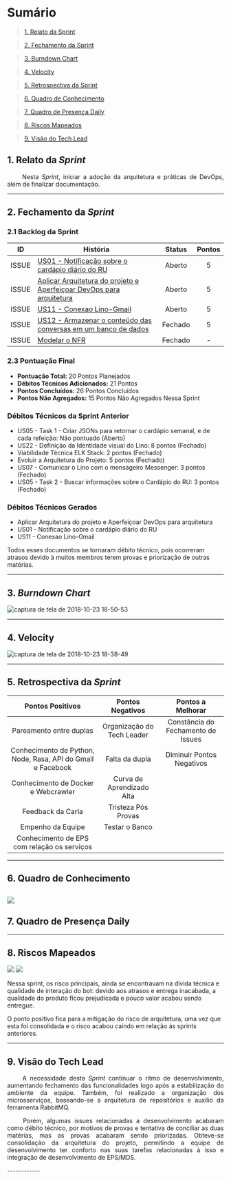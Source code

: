 # Sumário

>[1. Relato da Sprint](#1-relato-da-sprint)

>[2. Fechamento da Sprint](#2-fechamento-da-sprint)

>[3. Burndown Chart](#3-brundown-chart)

>[4. Velocity](#4-velocity)

>[5. Retrospectiva da Sprint](#5-retrospectiva-da-sprint)

>[6. Quadro de Conhecimento](#6-quadro-de-conhecimento)

>[7. Quadro de Presença Daily](#7-quadro-de-presença-daily)

>[8. Riscos Mapeados](#8-riscos-mapeados)

>[9. Visão do Tech Lead](#9-visão-do-tech-lead)

## 1. Relato da _Sprint_

<p align="justify">   Nesta <i>Sprint</i>, iniciar a adoção da arquitetura e práticas de DevOps, além de finalizar documentação.


------------

## 2. Fechamento da _Sprint_

### 2.1 Backlog da Sprint

| ID | História | Status | Pontos |
|:--:| ------- | :----: | :----: |
|ISSUE|[US01 - Notificação sobre o cardápio diário do RU](https://github.com/fga-eps-mds/2018.2-Lino/issues/87)|Aberto|5|
|ISSUE|[Aplicar Arquitetura do projeto e Aperfeiçoar DevOps para arquitetura](https://github.com/fga-eps-mds/2018.2-Lino/issues/73)|Aberto|5|
|ISSUE|[US11 - Conexao Lino-Gmail](https://github.com/fga-eps-mds/2018.2-Lino/issues/83)|Aberto|5|
|ISSUE|[US12 - Armazenar o conteúdo das conversas em um banco de dados](https://github.com/fga-eps-mds/2018.2-Lino/issues/77)|Fechado|5|
|ISSUE|[Modelar o NFR](https://github.com/fga-eps-mds/2018.2-Lino/issues/85)|Fechado| - |

### 2.3 Pontuação Final

* __Pontuação Total:__ 20 Pontos Planejados
* __Débitos Técnicos Adicionados:__ 21 Pontos 
* __Pontos Concluídos:__ 26 Pontos Concluídos
* __Pontos Não Agregados:__  15 Pontos Não Agregados Nessa Sprint

### Débitos Técnicos da Sprint Anterior

* US05 - Task 1 - Criar JSONs para retornar o cardápio semanal, e de cada refeição: Não pontuado (Aberto)
* US22 - Definição da Identidade visual do Lino: 8 pontos (Fechado)
* Viabilidade Técnica ELK Stack: 2 pontos (Fechado)
* Evoluir a Arquitetura do Projeto: 5 pontos (Fechado)
* US07 - Comunicar o Lino com o mensageiro Messenger: 3 pontos (Fechado)
* US05 - Task 2 - Buscar informações sobre o Cardápio do RU: 3 pontos (Fechado)

### Débitos Técnicos Gerados

* Aplicar Arquitetura do projeto e Aperfeiçoar DevOps para arquitetura
* US01 - Notificação sobre o cardápio diário do RU
* US11 - Conexao Lino-Gmail
  
Todos esses documentos se tornaram débito técnico, pois ocorreram atrasos devido à muitos membros terem provas e priorização de outras matérias.

------------
## 3. _Burndown Chart_

![captura de tela de 2018-10-23 18-50-53](https://user-images.githubusercontent.com/18364727/47393074-e3fa5c00-d6f4-11e8-8c3f-16e6f0ec4135.png)

------------
## 4. Velocity

![captura de tela de 2018-10-23 18-38-49](https://user-images.githubusercontent.com/18364727/47392489-2a4ebb80-d6f3-11e8-84ce-ffcfd821ee35.png)

------------

## 5. Retrospectiva da _Sprint_


| Pontos Positivos                                            | Pontos Negativos           | Pontos a Melhorar                  |
| :---------------------------------------------------------: | :------------------------: | :--------------------------------: |
| Pareamento entre duplas                                     | Organização do Tech Leader | Constância do Fechamento de Issues |
| Conhecimento de Python, Node, Rasa, API do Gmail e Facebook | Falta da dupla             | Diminuir Pontos Negativos          |
| Conhecimento de Docker e Webcrawler                         | Curva de Aprendizado Alta  |                                    |
| Feedback da Carla                                           | Tristeza Pós Provas        |                                    |
| Empenho da Equipe                                           | Testar o Banco             |                                    |
| Conhecimento de EPS com relação os serviços                 |                            |                                    |


------------
## 6. Quadro de Conhecimento
![](https://i.imgur.com/xjFPtQT.png)
------------

## 7. Quadro de Presença Daily

------------
## 8. Riscos Mapeados
![](https://i.imgur.com/7weDoOU.png)
![](https://i.imgur.com/FFtuIVV.png)

Nessa sprint, os risco principais, ainda se encontravam na dívida técnica e qualidade de interação do bot: devido aos atrasos e entrega inacabada, a qualidade do produto ficou prejudicada e pouco valor acabou sendo entregue. 

O ponto positivo fica para a mitigação do risco de arquitetura, uma vez que esta foi consolidada e o risco acabou caindo em relação às sprints anteriores.

------------
## 9. Visão do Tech Lead

<p align="justify">   A necessidade desta <i>Sprint</i> continuar o ritmo de desenvolvimento, aumentando fechamento das funcionalidades logo após a estabilização do ambiente da equipe. Também, foi realizado a organização dos microsserviços, baseando-se a arquitetura de repositórios e auxílio da ferramenta RabbitMQ.</p>
<p align="justify">   Porém, algumas issues relacionadas a desenvolvimento acabaram como débito técnico, por motivos de provas e tentativa de conciliar as duas matérias, mas as provas acabaram sendo priorizadas. Obteve-se consolidação da arquitetura do projeto, permitindo a equipe de desenvolvimento ter conforto nas suas tarefas relacionadas à isso e integração de desenvolvimento de EPS/MDS.</p>
------------
